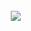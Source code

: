 <h2 style="text-align: center;"><strong><img src="https://wallpaperaccess.com/full/2034848.jpg" />&nbsp; </strong></h2>
